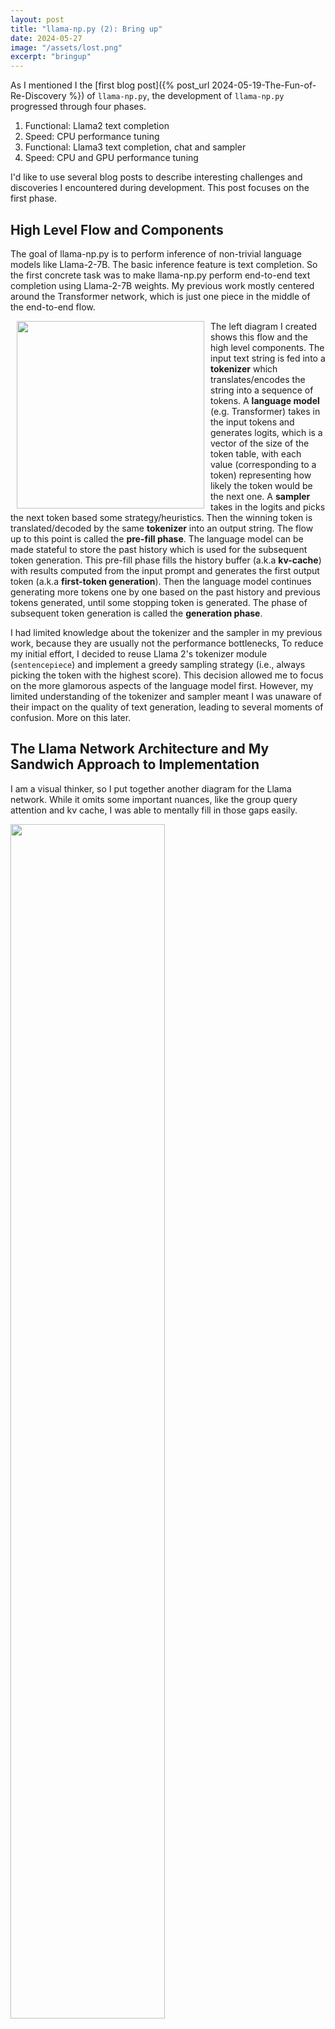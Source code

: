 ```yaml
---
layout: post
title: "llama-np.py (2): Bring up"
date: 2024-05-27
image: "/assets/lost.png"
excerpt: "bringup"
---
```



As I mentioned I the [first blog post]({% post_url 2024-05-19-The-Fun-of-Re-Discovery %}) of `llama-np.py`, the development of `llama-np.py` progressed through four phases. 
1. Functional: Llama2 text completion
2. Speed: CPU performance tuning
3. Functional: Llama3 text completion, chat and sampler
4. Speed: CPU and GPU performance tuning 

I'd like to use several blog posts to describe interesting challenges and discoveries I encountered during development. This post focuses on the first phase.


## High Level Flow and Components 

The goal of llama-np.py is to perform inference of non-trivial language models like Llama-2-7B. The basic inference feature is text completion. So the first concrete task was to make llama-np.py perform end-to-end text completion using Llama-2-7B weights. My previous work mostly centered around the Transformer network, which is just one piece in the middle of the end-to-end flow.

<img style="float:left;" src="{{ site.baseurl }}/assets/llama-high-level-blocks.svg" width=300 hspace=10/> 

The left diagram I created shows this flow and the high level components. The input text string is fed into a **tokenizer** which translates/encodes the string into a sequence of tokens. A **language model** (e.g. Transformer) takes in the input tokens and generates logits, which is a vector of the size of the token table, with each value (corresponding to a token) representing how likely the token would be the next one. A **sampler** takes in the logits and picks the next token based some strategy/heuristics. Then the winning token is translated/decoded by the same **tokenizer** into an output string.  The flow up to this point is called the **pre-fill phase**. The language model can be made stateful to store the past history which is used for the subsequent token generation. This pre-fill phase fills the history buffer (a.k.a **kv-cache**) with results computed from the input prompt and generates the first output token (a.k.a **first-token generation**). Then the language model continues generating more tokens one by one based on the past history and previous tokens generated, until some stopping token is generated. The phase of subsequent token generation is called the **generation phase**. 

I had limited knowledge about the tokenizer and the sampler in my previous work, because they are usually not the performance bottlenecks,  To reduce my initial effort, I decided to reuse Llama 2's tokenizer module (`sentencepiece`) and implement a greedy sampling strategy (i.e., always picking the token with the highest score). This decision allowed me to focus on the more glamorous aspects of the language model first. However, my limited understanding of the tokenizer and sampler meant I was unaware of their impact on the quality of text generation, leading to several moments of confusion. More on this later.

## The Llama Network Architecture and My Sandwich Approach to Implementation

I am a visual thinker, so I put together another diagram for the Llama network. While it omits some important nuances, like the group query attention and kv cache, I was able to mentally fill in those gaps easily. 

<img src="{{ site.baseurl }}/assets/llama-network.svg" width="70%"> 

While drawing the diagram above, I realized that the first embedding layer and the final LM head perform very similar tasks, albeit in reverse. The first embedding layer is essentially a table lookup, retrieving an embedding vector for a given token ID. Conversely, the LM head takes a vector and computes a score for each token using dot products. I wondered whether the values in the embedding weight and the LM head weight were actually very similar. So I checked - they are quite different in Llama2-7B. I didn't delve deeper into this as I was eager to start my implementation. (Later, I discovered a known technique called **weight-tying** which reuses the same weights for both layers. It was mentioned in original Transformer paper and used in GPT-2). 

However, based on this observation, I decided to implement both ends (encoding/embedding and LM head/sampler/decoding) first and then add in the Transformer components piece by piece. As long as the shapes match, the network should run without crashing. During the developement, I always asked `llama-np.py` to complete the input text "It is easy" (and so I wished). I expected `llama-np.py` to produce garbage initially, but once all the components were in place, I anticipated that the magic light would turn on and something wise should come out. 

The single most difficult part in terms of coding is to keep track of the tensor dimensions. In my mind, each dimension of a tensor carries a physical meaning (e.g. batch size, sequence length, table height, etc). Seeing the intensions/meanings of the dimensions in the code makes writing and reading the program much easier.  To draw an analogy, it would be a nightmare if one could name variables `a1`, `a2`, `a3`, .... Currently I rely on annotations/comments in the code and side documents (note that I've put the tensor shapes in the diagram) to keep me sane. Can this be made automatic/enforced? **Dimension-type-checking** (e.g. [jaxtyping](https://github.com/patrick-kidger/jaxtyping)) is an interesting topic to explore next. 

## Bring Up

"After rounds of thorough modular testing, the day of bringup finally came". Well, because of the sandwich approach, it was actually like "I think I've everything in, but why 'It is easy ed ; a a a a a a a a a a a'?". 

So I pulled out my first cheat sheet. Andrej Karpathy's [llama2.c](https://github.com/karpathy/llama2.c) is an amazing project that implements the Llama2 inference using just C. It actually inspired my own `llama-np.py` and gave me the confidence to pursue it as a hobby project. Since both implement the Llama network, I realzied it would be possible to compare the intermediate results layer by layer. 

I converted the Llama-2-7B weights to the format llama2.c reads and inserted printf statements in llama2.c. Llama2.c feeds the tokens in the pre-fill stage one by one rather than as a sequence at one. I added a similar mode in `llama-np.py`. 

<p id="easy"></p>In the end, I had to fix only one bug in my RoPE implementation before the wisdom was revealed:

> It is easy to get lost in the world of the Internet. 

<img src="{{ site.baseurl }}/assets/lost.png" width="100%" />


Next post: ["Beef up"]({% post_url 2024-05-28-beefup %})
